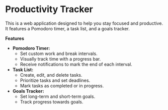 # Productivity Tracker

This is a web application designed to help you stay focused and productive. It features a Pomodoro timer, a task list, and a goals tracker.

**Features**

* **Pomodoro Timer:**
  * Set custom work and break intervals.
  * Visually track time with a progress bar.
  * Receive notifications to mark the end of each interval.
* **Task List:**
  * Create, edit, and delete tasks.
  * Prioritize tasks and set deadlines.
  * Mark tasks as completed or in progress.
* **Goals Tracker:**
  * Set long-term and short-term goals.
  * Track progress towards goals.
